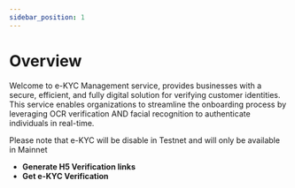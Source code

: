 ```yaml
---
sidebar_position: 1
---
```


# Overview

Welcome to e-KYC Management service, provides businesses with a secure, efficient, and fully digital solution for verifying customer identities. This service enables organizations to streamline the onboarding process by leveraging OCR verification AND facial recognition to authenticate individuals in real-time.

Please note that e-KYC will be disable in Testnet and will only be available in Mainnet

- **Generate H5 Verification links**
- **Get e-KYC Verification**